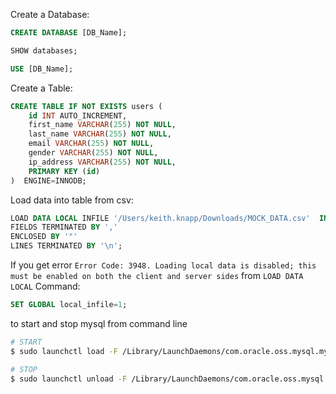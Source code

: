 Create a Database:

```sql
CREATE DATABASE [DB_Name];

SHOW databases;

USE [DB_Name];
```

Create a Table:

```sql
CREATE TABLE IF NOT EXISTS users (
    id INT AUTO_INCREMENT,
    first_name VARCHAR(255) NOT NULL,
    last_name VARCHAR(255) NOT NULL,
    email VARCHAR(255) NOT NULL,
    gender VARCHAR(255) NOT NULL,
    ip_address VARCHAR(255) NOT NULL,
    PRIMARY KEY (id)
)  ENGINE=INNODB;
```

Load data into table from csv:

```sql
LOAD DATA LOCAL INFILE '/Users/keith.knapp/Downloads/MOCK_DATA.csv'  INTO TABLE users
FIELDS TERMINATED BY ','
ENCLOSED BY '"'
LINES TERMINATED BY '\n';
```

If you get error `Error Code: 3948. Loading local data is disabled; this must be enabled on both the client and server sides` from `LOAD DATA LOCAL` Command:

```sql
SET GLOBAL local_infile=1;
```




to start and stop mysql from command line

```bash
# START
$ sudo launchctl load -F /Library/LaunchDaemons/com.oracle.oss.mysql.mysqld.plist

# STOP
$ sudo launchctl unload -F /Library/LaunchDaemons/com.oracle.oss.mysql.mysqld.plist
```